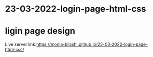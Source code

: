 # 23-03-2022-login-page-html-css
# ligin page design


Live server link:https://monia-bilashi.github.io/23-03-2022-login-page-html-css/
